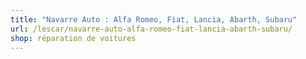 ```yaml
---
title: "Navarre Auto : Alfa Romeo, Fiat, Lancia, Abarth, Subaru"
url: /lescar/navarre-auto-alfa-romeo-fiat-lancia-abarth-subaru/
shop: réparation de voitures
---
```


